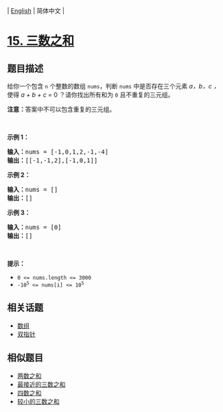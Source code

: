 
| [English](README_EN.md) | 简体中文 |

# [15. 三数之和](https://leetcode-cn.com/problems/3sum/)

## 题目描述

<p>给你一个包含 <code>n</code> 个整数的数组 <code>nums</code>，判断 <code>nums</code> 中是否存在三个元素 <em>a，b，c ，</em>使得 <em>a + b + c = </em>0 ？请你找出所有和为 <code>0</code> 且不重复的三元组。</p>

<p><strong>注意：</strong>答案中不可以包含重复的三元组。</p>

<p> </p>

<p><strong>示例 1：</strong></p>

<pre>
<strong>输入：</strong>nums = [-1,0,1,2,-1,-4]
<strong>输出：</strong>[[-1,-1,2],[-1,0,1]]
</pre>

<p><strong>示例 2：</strong></p>

<pre>
<strong>输入：</strong>nums = []
<strong>输出：</strong>[]
</pre>

<p><strong>示例 3：</strong></p>

<pre>
<strong>输入：</strong>nums = [0]
<strong>输出：</strong>[]
</pre>

<p> </p>

<p><strong>提示：</strong></p>

<ul>
	<li><code>0 <= nums.length <= 3000</code></li>
	<li><code>-10<sup>5</sup> <= nums[i] <= 10<sup>5</sup></code></li>
</ul>


## 相关话题

- [数组](https://leetcode-cn.com/tag/array)
- [双指针](https://leetcode-cn.com/tag/two-pointers)

## 相似题目

- [两数之和](../two-sum/README.md)
- [最接近的三数之和](../3sum-closest/README.md)
- [四数之和](../4sum/README.md)
- [较小的三数之和](../3sum-smaller/README.md)
